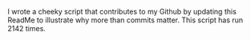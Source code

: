 I wrote a cheeky script that contributes to my Github by updating this ReadMe to illustrate why more than commits matter. This script has run 2142 times.
